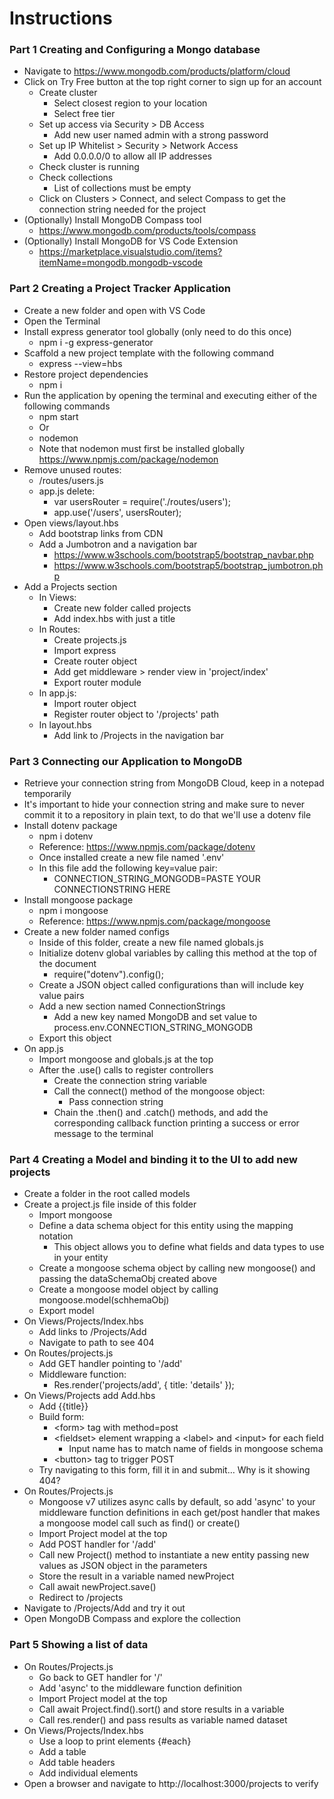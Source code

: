 # Instructions

### Part 1 Creating and Configuring a Mongo database

- Navigate to https://www.mongodb.com/products/platform/cloud
- Click on Try Free button at the top right corner to sign up for an account
    - Create cluster
        - Select closest region to your location
        - Select free tier
    - Set up access via Security > DB Access
        - Add new user named admin with a strong password
    - Set up IP Whitelist > Security > Network Access
        - Add 0.0.0.0/0 to allow all IP addresses
    - Check cluster is running
    - Check collections
        - List of collections must be empty
    - Click on Clusters > Connect, and select Compass to get the connection string needed for the project
- (Optionally) Install MongoDB Compass tool
    - https://www.mongodb.com/products/tools/compass
- (Optionally) Install MongoDB for VS Code Extension
    - https://marketplace.visualstudio.com/items?itemName=mongodb.mongodb-vscode

### Part 2 Creating a Project Tracker Application

- Create a new folder and open with VS Code
- Open the Terminal
- Install express generator tool globally (only need to do this once)
    - npm i -g express-generator
- Scaffold a new project template with the following command
    - express --view=hbs
- Restore project dependencies
    - npm i
- Run the application by opening the terminal and executing either of the following commands
    - npm start
    - Or
    - nodemon
    - Note that nodemon must first be installed globally https://www.npmjs.com/package/nodemon
- Remove unused routes:
    - /routes/users.js
    - app.js delete:
        - var usersRouter = require('./routes/users');
        - app.use('/users', usersRouter);
- Open views/layout.hbs
    - Add bootstrap links from CDN
    - Add a Jumbotron and a navigation bar
        - https://www.w3schools.com/bootstrap5/bootstrap_navbar.php
        - https://www.w3schools.com/bootstrap5/bootstrap_jumbotron.php
- Add a Projects section
    - In Views: 
        - Create new folder called projects
        - Add index.hbs with just a title
    - In Routes:
        - Create projects.js
        - Import express
        - Create router object
        - Add get middleware > render view in 'project/index'
        - Export router module
    - In app.js:
        - Import  router object
        - Register router object to '/projects' path
    - In layout.hbs
        - Add link to /Projects in the navigation bar

### Part 3 Connecting our Application to MongoDB 

- Retrieve your connection string from MongoDB Cloud, keep in a notepad temporarily
- It's important to hide your connection string and make sure to never commit it to a repository in plain text, to do that we'll use a dotenv file
- Install dotenv package
    - npm i dotenv
    - Reference: https://www.npmjs.com/package/dotenv
    - Once installed create a new file named '.env'
    - In this file add the following key=value pair:
        - CONNECTION_STRING_MONGODB=PASTE YOUR CONNECTIONSTRING HERE
- Install mongoose package
    - npm i mongoose
    - Reference: https://www.npmjs.com/package/mongoose
- Create a new folder named configs
    - Inside of this folder, create a new file named globals.js
    - Initialize dotenv global variables by calling this method at the top of the document
        - require("dotenv").config();
    - Create a JSON object called configurations than will include key value pairs
    - Add a new section named ConnectionStrings
        - Add a new key named MongoDB and set value to process.env.CONNECTION_STRING_MONGODB
    - Export this object
- On app.js
    - Import mongoose and globals.js at the top
    - After the .use() calls to register controllers
        - Create the connection string variable
        - Call the connect() method of the mongoose object:
            - Pass connection string
        - Chain the .then() and .catch() methods, and add the corresponding callback function printing a success or error message to the terminal
        
### Part 4 Creating a Model and binding it to the UI to add new projects

- Create a folder in the root called models
- Create a project.js file inside of this folder
    - Import mongoose
    - Define a data schema object for this entity using the mapping notation
        - This object allows you to define what fields and data types to use in your entity
    - Create a mongoose schema object by calling new mongoose() and passing the dataSchemaObj created above
    - Create a mongoose model object by calling mongoose.model(schhemaObj)
    - Export model
- On Views/Projects/Index.hbs
    - Add links to /Projects/Add
    - Navigate to path to see 404
- On Routes/projects.js
    - Add GET handler pointing to '/add'
    - Middleware function:
        - Res.render('projects/add', { title: 'details' });
- On Views/Projects add Add.hbs
    - Add \{{title}}
    - Build form:
        - \<form> tag with method=post
        - \<fieldset> element wrapping a \<label> and \<input> for each field
            - Input name has to match name of fields in mongoose schema
        - \<button> tag to trigger POST
    - Try navigating to this form, fill it in and submit… Why is it showing 404?
- On Routes/Projects.js
    - Mongoose v7 utilizes async calls by default, so add 'async' to your middleware function definitions in each get/post handler that makes a mongoose model call such as find() or create()
    - Import Project model at the top
    - Add POST handler for '/add'
    - Call new Project() method to instantiate a new entity passing new values as JSON object in the parameters 
    - Store the result in a variable named newProject
    - Call await newProject.save()
    - Redirect to /projects
- Navigate to /Projects/Add and try it out
- Open MongoDB Compass and explore the collection

### Part 5 Showing a list of data

- On Routes/Projects.js
    - Go back to GET handler for '/'
    - Add 'async' to the middleware function definition
    - Import Project model at the top
    - Call await Project.find().sort() and store results in a variable
    - Call res.render() and pass results as variable named dataset
- On Views/Projects/Index.hbs
    - Use a loop to print elements {#each}
    - Add a table
    - Add table headers
    - Add individual elements
- Open a browser and navigate to http://localhost:3000/projects to verify